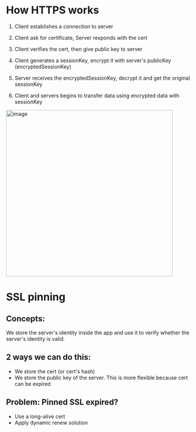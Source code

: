 # How HTTPS works

1. Client establishes a connection to server

2. Client ask for certificate, Server responds with the cert

3. Client verifies the cert, then give public key to server 

4. Client generates a sessionKey, encrypt it with server's publicKey (encryptedSessionKey)

5. Server receives the encryptedSessionKey, decrypt it and get the original sessionKey

6. Client and servers begins to transfer data using encrypted data with sessionKey 

<img width="455" alt="image" src="https://github.com/hoangelec/Knowledge-consolidation/assets/9737526/bc1d8ea2-0bd3-4d16-b55b-26b15b83d9fd">

# SSL pinning

## Concepts: 
We store the server's identity inside the app and use it to verify whether the server's identity is valid. 

## 2 ways we can do this:
- We store the cert (or cert's hash)
- We store the public key of the server. This is more flexible because cert can be expired

## Problem: Pinned SSL expired?
- Use a long-alive cert
- Apply dynamic renew solution 

